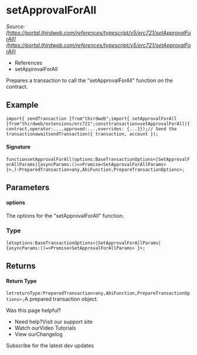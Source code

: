 # setApprovalForAll

*Source: [https://portal.thirdweb.com/references/typescript/v5/erc721/setApprovalForAll](https://portal.thirdweb.com/references/typescript/v5/erc721/setApprovalForAll)*

* References
* setApprovalForAll

Prepares a transaction to call the "setApprovalForAll" function on the contract.

## Example

`import{ sendTransaction }from"thirdweb";import{ setApprovalForAll }from"thirdweb/extensions/erc721";consttransaction=setApprovalForAll({contract,operator:...,approved:...,overrides: {...}});// Send the transactionawaitsendTransaction({ transaction, account });`
#### Signature

`functionsetApprovalForAll(options:BaseTransactionOptions<|SetApprovalForAllParams|{asyncParams:()=>Promise<SetApprovalForAllParams> }>,):PreparedTransaction<any,AbiFunction,PrepareTransactionOptions>;`
## Parameters

#### options

The options for the "setApprovalForAll" function.

### Type

`letoptions:BaseTransactionOptions<|SetApprovalForAllParams|{asyncParams:()=>Promise<SetApprovalForAllParams> }>;`
## Returns

#### Return Type

`letreturnType:PreparedTransaction<any,AbiFunction,PrepareTransactionOptions>;`A prepared transaction object.

Was this page helpful?

* Need help?Visit our support site
* Watch ourVideo Tutorials
* View ourChangelog

Subscribe for the latest dev updates

